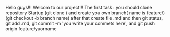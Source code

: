 Hello guys!!!
Welcom to our project!!!
The first task : you should clone repository Startup (git clone <url> )
and create you own branch( name is feature/<youname>)(git checkout -b branch name) after that create file <yourName>.md and then git status, git add <yourName>.md, git commit -m 'you write your commets here', and git push origin feature/yuorname
